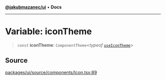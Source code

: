 [**@jakubmazanec/ui**](../README.md) • **Docs**

---

# Variable: iconTheme

> `const` **iconTheme**: `ComponentTheme`\<_typeof_ [`useIconTheme`](../functions/useIconTheme.md)\>

## Source

[packages/ui/source/components/Icon.tsx:89](https://github.com/jakubmazanec/tools/blob/bb20df5276ddb119762948adc2cda520aef09f0f/packages/ui/source/components/Icon.tsx#L89)
